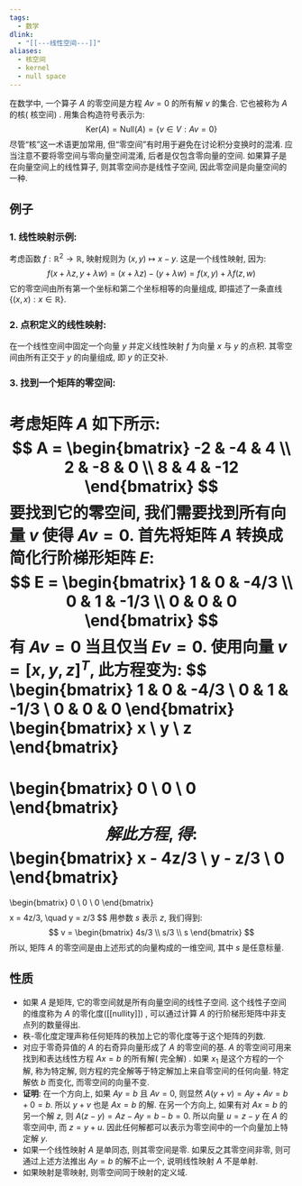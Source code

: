 ```yaml
---
tags:
  - 数学
dlink:
  - "[[---线性空间---]]"
aliases:
  - 核空间
  - kernel
  - null space
---
```

在数学中, 一个算子 $A$ 的零空间是方程 $Av = 0$ 的所有解 $v$ 的集合. 它也被称为 $A$ 的核( 核空间) . 用集合构造符号表示为: 
$$
\text{Ker}(A)=\text{Null}(A) = \{ v \in V : Av = 0 \}
$$
尽管“核”这一术语更加常用, 但“零空间”有时用于避免在讨论积分变换时的混淆. 应当注意不要将零空间与零向量空间混淆, 后者是仅包含零向量的空间. 
如果算子是在向量空间上的线性算子, 则其零空间亦是线性子空间, 因此零空间是向量空间的一种. 
## 例子
### 1. 线性映射示例: 
   考虑函数 $f : \mathbb{R}^2 \rightarrow \mathbb{R}$, 映射规则为 $(x, y) \mapsto x - y$. 这是一个线性映射, 因为: 
$$
f(x + \lambda z, y + \lambda w) = (x + \lambda z) - (y + \lambda w) = f(x, y) + \lambda f(z, w)
$$
   它的零空间由所有第一个坐标和第二个坐标相等的向量组成, 即描述了一条直线 $\{(x, x) : x \in \mathbb{R}\}$. 
### 2. 点积定义的线性映射: 
   在一个线性空间中固定一个向量 $y$ 并定义线性映射 $f$ 为向量 $x$ 与 $y$ 的点积. 其零空间由所有正交于 $y$ 的向量组成, 即 $y$ 的正交补. 
### 3. 找到一个矩阵的零空间:
考虑矩阵 $A$ 如下所示: 
$$
A = \begin{bmatrix}
-2 & -4 & 4 \\
2 & -8 & 0 \\
8 & 4 & -12
\end{bmatrix}
$$
要找到它的零空间, 我们需要找到所有向量 $v$ 使得 $Av = 0$. 首先将矩阵 $A$ 转换成简化行阶梯形矩阵 $E$: 
$$
E = \begin{bmatrix}
1 & 0 & -4/3 \\
0 & 1 & -1/3 \\
0 & 0 & 0
\end{bmatrix}
$$
有 $Av = 0$ 当且仅当 $Ev = 0$. 使用向量 $v = [x, y, z]^T$, 此方程变为: 
$$
\begin{bmatrix}
1 & 0 & -4/3 \\
0 & 1 & -1/3 \\
0 & 0 & 0
\end{bmatrix}
\begin{bmatrix}
x \\
y \\
z
\end{bmatrix}
=
\begin{bmatrix}
0 \\
0 \\
0
\end{bmatrix}
$$
解此方程, 得: 
$$
\begin{bmatrix}
x - 4z/3 \\
y - z/3 \\
0
\end{bmatrix}
=
\begin{bmatrix}
0 \\
0 \\
0
\end{bmatrix}
$$
$$
x = 4z/3, \quad y = z/3
$$
用参数 $s$ 表示 $z$, 我们得到: 
$$
v = \begin{bmatrix}
4s/3 \\
s/3 \\
s
\end{bmatrix}
$$
所以, 矩阵 $A$ 的零空间是由上述形式的向量构成的一维空间, 其中 $s$ 是任意标量. 

## 性质
- 如果 $A$ 是矩阵, 它的零空间就是所有向量空间的线性子空间. 这个线性子空间的维度称为 $A$ 的零化度([[nullity]]) , 可以通过计算 $A$ 的行阶梯形矩阵中非支点列的数量得出. 
- 秩-零化度定理声称任何矩阵的秩加上它的零化度等于这个矩阵的列数. 
- 对应于零奇异值的 $A$ 的右奇异向量形成了 $A$ 的零空间的基. 
$A$ 的零空间可用来找到和表达线性方程 $Ax = b$ 的所有解( 完全解) . 如果 $x_1$ 是这个方程的一个解, 称为特定解, 则方程的完全解等于特定解加上来自零空间的任何向量. 特定解依 $b$ 而变化, 而零空间的向量不变. 
- **证明**: 
  在一个方向上, 如果 $Ay = b$ 且 $Av = 0$, 则显然 $A(y+v) = Ay+Av = b+0 = b$. 所以 $y+v$ 也是 $Ax = b$ 的解. 在另一个方向上, 如果有对 $Ax = b$ 的另一个解 $z$, 则 $A(z−y) = Az−Ay = b−b = 0$. 所以向量 $u = z−y$ 在 $A$ 的零空间中, 而 $z = y+u$. 因此任何解都可以表示为零空间中的一个向量加上特定解 $y$. 
- 如果一个线性映射 $A$ 是单同态, 则其零空间是零. 如果反之其零空间非零, 则可通过上述方法推出 $Ay = b$ 的解不止一个, 说明线性映射 $A$ 不是单射. 
- 如果映射是零映射, 则零空间同于映射的定义域. 

